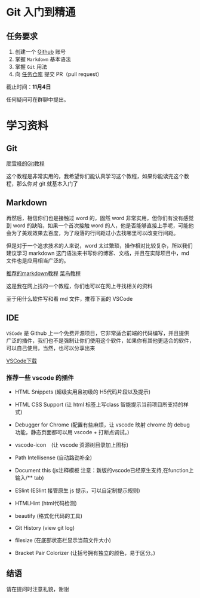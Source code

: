 # Git 入门到精通

## 任务要求

1. 创建一个 [Github](https://github.com/TECHF5VE/TechMap-Works) 账号
2. 掌握 `Markdown` 基本语法
3. 掌握 `Git` 用法
4. 向 [任务仓库](https://github.com/TECHF5VE/TechMap-Works) 提交 PR（pull request）

截止时间：**11月4日**

任何疑问可在群聊中提出。

# 学习资料

## Git

[廖雪峰的Git教程](https://www.liaoxuefeng.com/wiki/896043488029600)

这个教程是非常实用的，我希望你们能认真学习这个教程，如果你能读完这个教程，那么你对 git 就基本入门了

## Markdown

再然后，相信你们也是接触过 word 的，固然 word 非常实用，但你们有没有感觉到 word 的缺陷，如果一个首次接触 word 的人，他是否能够直接上手呢，可能他会为了美观效果去百度，为了段落的行间距过小去找哪里可以改变行间距。

但是对于一个追求技术的人来说，word 太过繁琐，操作相对比较复杂，所以我们建议学习 markdown 这门语法来书写你的博客、文档，并且在实际项目中，md 文件也是应用相当广泛的。

[推荐的markdown教程](https://www.jianshu.com/p/191d1e21f7ed)
[菜鸟教程](https://www.runoob.com/markdown/md-tutorial.html)

这是我在网上找的一个教程，你们也可以在网上寻找相关的资料

至于用什么软件写和看 md 文件，推荐下面的 VSCode

## IDE

`VSCode` 是 Github 上一个免费开源项目，它非常适合前端的代码编写，并且提供广泛的插件，我们也不是强制让你们使用这个软件，如果你有其他更适合的软件，可以自己使用，当然，也可以分享出来

[VSCode下载](https://code.visualstudio.com/)

### 推荐一些 vscode 的插件

+ HTML Snippets (超级实用且初级的 H5代码片段以及提示)

+ HTML CSS Support (让 html 标签上写class 智能提示当前项目所支持的样式)

+ Debugger for Chrome (配置有些麻烦，让 vscode 映射 chrome 的 debug功能，静态页面都可以用 vscode + 打断点调试。)

+ vscode-icon　(让 vscode 资源树目录加上图标)

+ Path Intellisense (自动路劲补全)

+ Document this (js注释模板 注意：新版的vscode已经原生支持,在function上输入/** tab)

+ ESlint (ESlint 接管原生 js 提示，可以自定制提示规则)

+ HTMLHint (html代码检测)

+ beautify (格式化代码的工具)

+ Git History (view git log)

+ filesize (在底部状态栏显示当前文件大小)

+ Bracket Pair Colorizer (让括号拥有独立的颜色，易于区分。)

## 结语

请在提问时注意礼貌，谢谢
